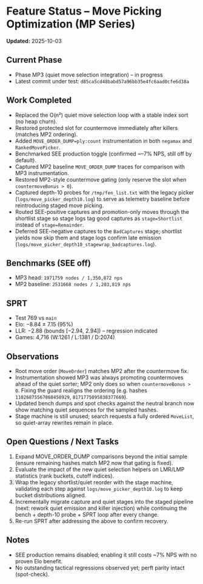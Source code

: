 # Feature Status – Move Picking Optimization (MP Series)

**Updated:** 2025-10-03

## Current Phase
- Phase MP3 (quiet move selection integration) – in progress
- Latest commit under test: `d85ca5cd48babd57a96bb35e4fc6aad0cfe6d38a`

## Work Completed
- Replaced the O(n²) quiet move selection loop with a stable index sort (no heap churn).
- Restored protected slot for countermove immediately after killers (matches MP2 ordering).
- Added `MOVE_ORDER_DUMP=ply:count` instrumentation in both `negamax` and `RankedMovePicker`.
- Benchmarked SEE production toggle (confirmed ~–7% NPS, still off by default).
- Captured MP2 baseline `MOVE_ORDER_DUMP` traces for comparison with MP3 instrumentation.
- Restored MP2-style countermove gating (only reserve the slot when `countermoveBonus > 0`).
- Captured depth-10 probes for `/tmp/fen_list.txt` with the legacy picker (`logs/move_picker_depth10.log`) to serve as telemetry baseline before reintroducing staged move picking.
- Routed SEE-positive captures and promotion-only moves through the shortlist stage so stage logs tag good captures as `stage=Shortlist` instead of `stage=Remainder`.
- Deferred SEE-negative captures to the `BadCaptures` stage; shortlist yields now skip them and stage logs confirm late emission (`logs/move_picker_depth10_stagewrap_badcaptures.log`).

## Benchmarks (SEE off)
- MP3 head: `1971759 nodes / 1,350,872 nps`
- MP2 baseline: `2531668 nodes / 1,203,819 nps`

## SPRT
- Test 769 vs `main`
- Elo: −8.84 ± 7.15 (95%)
- LLR: −2.88 (bounds [−2.94, 2.94]) – regression indicated
- Games: 4,716 (W:1261 / L:1381 / D:2074)

## Observations
- Root move order (`MoveOrder`) matches MP2 after the countermove fix.
- Instrumentation showed MP3 was always promoting countermoves ahead of the quiet sorter; MP2 only does so when `countermoveBonus > 0`. Fixing the guard realigns the ordering (e.g. hashes `11026875567868458929`, `8171775095838377669`).
- Updated bench dumps and spot checks against the neutral branch now show matching quiet sequences for the sampled hashes.
- Stage machine is still unused; search requests a fully ordered `MoveList`, so quiet-array rewrites remain in place.

## Open Questions / Next Tasks
1. Expand MOVE_ORDER_DUMP comparisons beyond the initial sample (ensure remaining hashes match MP2 now that gating is fixed).
2. Evaluate the impact of the new quiet selection helpers on LMR/LMP statistics (rank buckets, cutoff indices).
3. Wrap the legacy shortlist/quiet reorder with the stage machine, validating each step against `logs/move_picker_depth10.log` to keep bucket distributions aligned.
4. Incrementally migrate capture and quiet stages into the staged pipeline (next: rework quiet emission and killer injection) while continuing the bench + depth-10 probe + SPRT loop after every change.
5. Re-run SPRT after addressing the above to confirm recovery.

## Notes
- SEE production remains disabled; enabling it still costs ~7% NPS with no proven Elo benefit.
- No outstanding tactical regressions observed yet; perft parity intact (spot-check).
